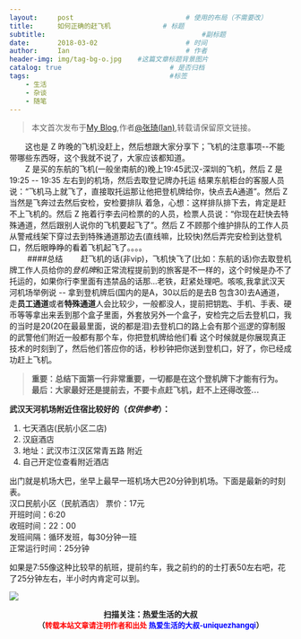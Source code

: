 ```yaml
---
layout:     post             				# 使用的布局（不需要改）
title:      如何正确的赶飞机          	 # 标题 
subtitle:    					  				#副标题
date:       2018-03-02  					# 时间
author:     Ian                  			# 作者
header-img: img/tag-bg-o.jpg	#这篇文章标题背景图片
catalog: true                        	# 是否归档
tags:                              		#标签
    - 生活
    - 杂谈
    - 随笔
---
```


> 本文首次发布于[My Blog](http://uniquezhangqi.top),作者[@张琦(Ian)](http://uniquezhangqi.top/about/),转载请保留原文链接。

　　这也是 Z 昨晚的飞机没赶上，然后想跟大家分享下；飞机的注意事项--不能带哪些东西呀，这个我就不说了，大家应该都知道。<br>
　　Z 是买的东航的飞机(一般坐南航的)晚上19:45武汉-深圳的飞机，然后 Z 是 19:25 -- 19:35 左右到的机场，然后去取登记牌办托运 结果东航柜台的客服人员说：“飞机马上就飞了，直接取托运那让他把登机牌给你，快点去A通道”。然后 Z 当然是飞奔过去然后安检，安检要排队 着急，心想：这样排队排下去，肯定是赶不上飞机的。然后 Z 拖着行李去问检票的的人员，检票人员说：“你现在赶快去特殊通道，然后跟别人说你的飞机要起飞了”。然后 Z 不顾那个维护排队的工作人员从警戒线架下穿过去到特殊通道那边去(直线嘛，比较快)然后弄完安检到达登机口，然后眼睁睁的看着飞机起飞了。。。。<br>
　　
####总结
　　赶飞机的话(非vip)，飞机快飞了(比如：东航的话)你去取登机牌工作人员给你的*登机牌*和正常流程提前到的旅客是不一样的，这个时候是办不了托运的，如果你行李里面有违禁品的话那...老铁，赶紧处理吧。咳咳,我拿武汉天河机场举例说 -- 拿到登机牌后(国内的是A，30以后的是去B 包含30)去A通道，走**员工通道**或者**特殊通道**人会比较少，一般都没人，提前把钥匙、手机、手表、硬币等等拿出来丢到那个盒子里面，外套放另外一个盒子，安检完之后去登机口，我的当时是20(20在最最里面，说的都是泪)去登机口的路上会有那个巡逻的穿制服的武警他们附近一般都有那个车，你把登机牌给他们看 这个时候就是你展现真正技术的时刻到了，然后他们答应你的话，秒秒钟把你送到登机口，好了，你已经成功赶上飞机。<br>
> **重要：总结下面第一行非常重要，一切都是在这个登机牌下才能有行为。**<br>
> **最后：大家最好还是提前去，不要卡点赶飞机，赶不上还得改签...**

**武汉天河机场附近住宿比较好的（*仅供参考*）：**<br>
1. 七天酒店(民航小区二店) <br>
2. 汉庭酒店<br>
3. 地址：武汉市江汉区常青五路 附近<br>
4. 自己开定位查看附近酒店

出门就是机场大巴，坐早上最早一班机场大巴20分钟到机场。下面是最新的时刻表。<br>
汉口民航小区（民航酒店） 票价：17元 <br>
开班时间：6:20 <br>
收班时间：22：00 <br>
发班间隔：循环发班，每30分钟一班<br>
正常运行时间：25分钟 

如果是7:55像这种比较早的航班，提前约车，我之前约的的士打表50左右吧，花了25分钟左右，半小时内肯定可以到。



![](https://ws3.sinaimg.cn/large/006tKfTcgy1fqj5aochgoj309k09kmwz.jpg)
<b><center>扫描关注：热爱生活的大叔</center>
<b><center><font size="2">（<font size="2" color="#FF0000">转载本站文章请注明作者和出处</font> <font size="2" color="#0000FF">热爱生活的大叔-uniquezhangqi</font><font size="2">）</font>
